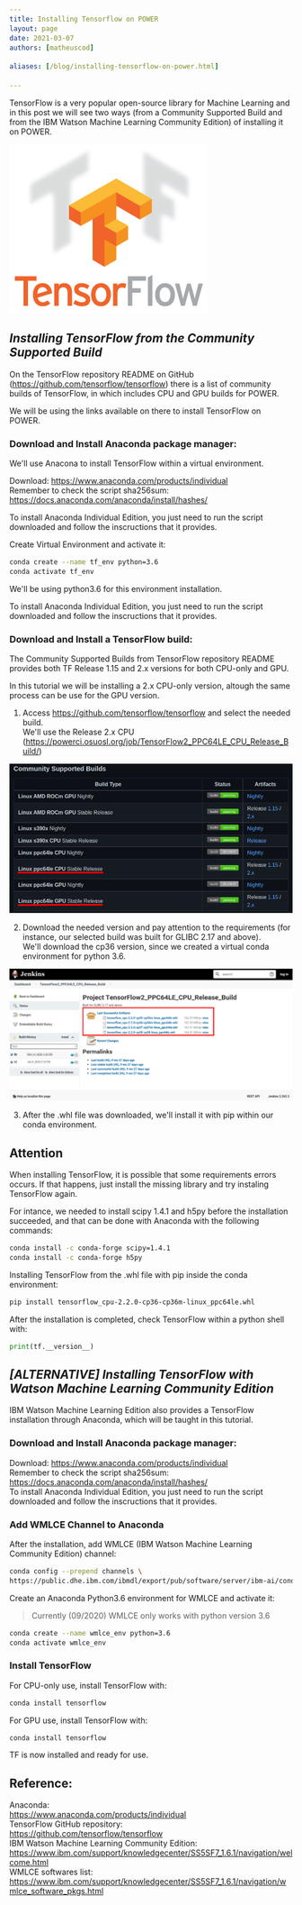 ```yaml
---
title: Installing Tensorflow on POWER
layout: page
date: 2021-03-07
authors: [matheuscod]

aliases: [/blog/installing-tensorflow-on-power.html]

---
```


TensorFlow is a very popular open-source library for Machine Learning and in this post we will see two ways (from a Community Supported Build and from the IBM Watson Machine Learning Community Edition) of installing it on POWER.  

![tf logo](tf-logo.png)

## *Installing TensorFlow from the Community Supported Build*
On the TensorFlow repository README on GitHub (https://github.com/tensorflow/tensorflow) there is a list of community builds of TensorFlow, in which includes CPU and GPU builds for POWER.  
    
We will be using the links available on there to install TensorFlow on POWER.

### Download and Install Anaconda package manager:  
We'll use Anacona to install TensorFlow within a virtual environment.

Download: https://www.anaconda.com/products/individual  
Remember to check the script sha256sum: https://docs.anaconda.com/anaconda/install/hashes/  

To install Anaconda Individual Edition, you just need to run the script downloaded and follow the inscructions that it provides.

Create Virtual Environment and activate it:  
```bash
conda create --name tf_env python=3.6 
conda activate tf_env 
```

We'll be using python3.6 for this environment installation.

To install Anaconda Individual Edition, you just need to run the script downloaded and follow the inscructions that it provides.

### Download and Install a TensorFlow build: 
The Community Supported Builds from TensorFlow repository README provides both TF Release 1.15 and 2.x versions for both CPU-only and GPU.  
  
In this tutorial we will be installing a 2.x CPU-only version, altough the same process can be use for the GPU version.  

1. Access https://github.com/tensorflow/tensorflow and select the needed build.  
We'll use the Release 2.x CPU (https://powerci.osuosl.org/job/TensorFlow2_PPC64LE_CPU_Release_Build/)  

![tf logo](builds.png)

2. Download the needed version and pay attention to the requirements (for instance, our selected build was built for GLIBC 2.17 and above).  
We'll download the cp36 version, since we created a virtual conda environment for python 3.6.  

![tf logo](downloads.png)

3. After the .whl file was downloaded, we'll install it with pip within our conda environment.  
## Attention
When installing TensorFlow, it is possible that some requirements errors occurs. If that happens, just install the missing library and try instaling TensorFlow again.

For intance, we needed to install scipy 1.4.1 and h5py before the installation succeeded, and that can be done with Anaconda with the following commands:
```bash
conda install -c conda-forge scipy=1.4.1
conda install -c conda-forge h5py
```

Installing TensorFlow from the .whl file with pip inside the conda environment:
```bash
pip install tensorflow_cpu-2.2.0-cp36-cp36m-linux_ppc64le.whl
```

After the installation is completed, check TensorFlow within a python shell with:
```python
print(tf.__version__)
```

## *[ALTERNATIVE] Installing TensorFlow with Watson Machine Learning Community Edition*
IBM Watson Machine Learning Edition also provides a TensorFlow installation through Anaconda, which will be taught in this tutorial.

### Download and Install Anaconda package manager:  
Download: https://www.anaconda.com/products/individual  
Remember to check the script sha256sum: https://docs.anaconda.com/anaconda/install/hashes/  
To install Anaconda Individual Edition, you just need to run the script downloaded and follow the inscructions that it provides.
### Add WMLCE Channel to Anaconda
After the installation, add WMLCE (IBM Watson Machine Learning Community Edition) channel:
```bash
conda config --prepend channels \ 
https://public.dhe.ibm.com/ibmdl/export/pub/software/server/ibm-ai/conda/
```
Create an Anaconda Python3.6 environment for WMLCE and activate it:
> Currently (09/2020) WMLCE only works with python version 3.6
```bash
conda create --name wmlce_env python=3.6 
conda activate wmlce_env 
```
### Install TensorFlow
For CPU-only use, install TensorFlow with:
```bash
conda install tensorflow
```
For GPU use, install TensorFlow with:
```bash
conda install tensorflow
```

TF is now installed and ready for use.

## Reference:  
Anaconda:  
https://www.anaconda.com/products/individual  
TensorFlow GitHub repository:  
https://github.com/tensorflow/tensorflow  
IBM Watson Machine Learning Community Edition:  
https://www.ibm.com/support/knowledgecenter/SS5SF7_1.6.1/navigation/welcome.html  
WMLCE softwares list:  
https://www.ibm.com/support/knowledgecenter/SS5SF7_1.6.1/navigation/wmlce_software_pkgs.html  
